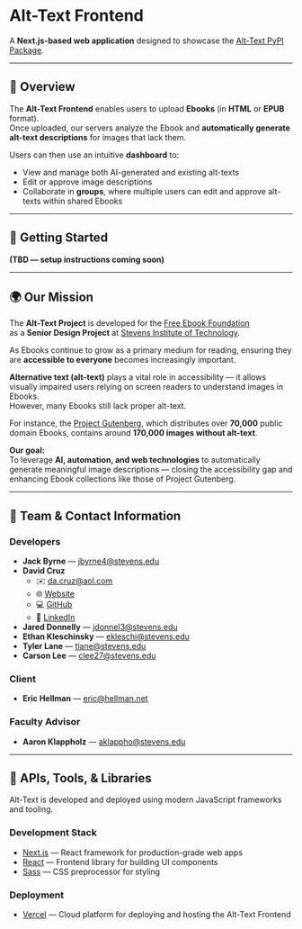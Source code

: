 # Alt-Text Frontend

A **Next.js-based web application** designed to showcase the [Alt-Text PyPI Package](https://github.com/EbookFoundation/alt-text).

---

## 🧩 Overview

The **Alt-Text Frontend** enables users to upload **Ebooks** (in **HTML** or **EPUB** format).  
Once uploaded, our servers analyze the Ebook and **automatically generate alt-text descriptions** for images that lack them.

Users can then use an intuitive **dashboard** to:
- View and manage both AI-generated and existing alt-texts  
- Edit or approve image descriptions  
- Collaborate in **groups**, where multiple users can edit and approve alt-texts within shared Ebooks  

---

## 🚀 Getting Started

**(TBD — setup instructions coming soon)**

---

## 🌍 Our Mission

The **Alt-Text Project** is developed for the [Free Ebook Foundation](https://ebookfoundation.org/)  
as a **Senior Design Project** at [Stevens Institute of Technology](https://www.stevens.edu/).

As Ebooks continue to grow as a primary medium for reading, ensuring they are **accessible to everyone** becomes increasingly important.

**Alternative text (alt-text)** plays a vital role in accessibility — it allows visually impaired users relying on screen readers to understand images in Ebooks.  
However, many Ebooks still lack proper alt-text.

For instance, the [Project Gutenberg](https://gutenberg.org/), which distributes over **70,000** public domain Ebooks, contains around **170,000 images without alt-text**.

**Our goal:**  
To leverage **AI, automation, and web technologies** to automatically generate meaningful image descriptions — closing the accessibility gap and enhancing Ebook collections like those of Project Gutenberg.

---

## 👥 Team & Contact Information

### **Developers**
- **Jack Byrne** — jbyrne4@stevens.edu  
- **David Cruz**
  - ✉️ da.cruz@aol.com  
  - 🌐 [Website](https://xxmistacruzxx.github.io/)  
  - 💻 [GitHub](https://github.com/xxmistacruzxx)  
  - 🔗 [LinkedIn](https://www.linkedin.com/in/davidalexandercruz/)  
- **Jared Donnelly** — jdonnel3@stevens.edu  
- **Ethan Kleschinsky** — ekleschi@stevens.edu  
- **Tyler Lane** — tlane@stevens.edu  
- **Carson Lee** — clee27@stevens.edu  

### **Client**
- **Eric Hellman** — eric@hellman.net  

### **Faculty Advisor**
- **Aaron Klappholz** — aklappho@stevens.edu  

---

## 🧰 APIs, Tools, & Libraries

Alt-Text is developed and deployed using modern JavaScript frameworks and tooling.

### **Development Stack**
- [Next.js](https://nextjs.org/) — React framework for production-grade web apps  
- [React](https://react.dev/) — Frontend library for building UI components  
- [Sass](https://sass-lang.com/) — CSS preprocessor for styling  

### **Deployment**
- [Vercel](https://vercel.com/ebook-foundation) — Cloud platform for deploying and hosting the Alt-Text Frontend  
